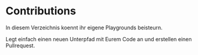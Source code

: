 # Contributions

In diesem Verzeichnis koennt ihr eigene Playgrounds beisteurn.

Legt einfach einen neuen Unterpfad mit Eurem Code an und erstellen einen Pullrequest.

